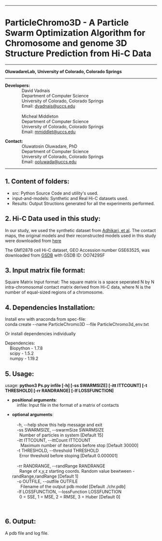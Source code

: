 ------------------------------------------------------------------------------------------------------------------------------------
# ParticleChromo3D -  A Particle Swarm Optimization Algorithm for Chromosome and genome 3D Structure Prediction from Hi-C Data   
------------------------------------------------------------------------------------------------------------------------------------
**OluwadareLab,**
**University of Colorado, Colorado Springs**

----------------------------------------------------------------------
**Developers:** <br />
		 &nbsp;&nbsp;&nbsp;&nbsp;&nbsp;&nbsp;&nbsp;&nbsp;&nbsp;&nbsp;&nbsp;&nbsp;&nbsp;&nbsp;David Vadnais<br />
		 &nbsp;&nbsp;&nbsp;&nbsp;&nbsp;&nbsp;&nbsp;&nbsp;&nbsp;&nbsp;&nbsp;&nbsp;&nbsp;&nbsp;Department of Computer Science <br />
		 &nbsp;&nbsp;&nbsp;&nbsp;&nbsp;&nbsp;&nbsp;&nbsp;&nbsp;&nbsp;&nbsp;&nbsp;&nbsp;&nbsp;University of Colorado, Colorado Springs <br />
		 &nbsp;&nbsp;&nbsp;&nbsp;&nbsp;&nbsp;&nbsp;&nbsp;&nbsp;&nbsp;&nbsp;&nbsp;&nbsp;&nbsp;Email: dvadnais@uccs.edu <br /><br />
		 &nbsp;&nbsp;&nbsp;&nbsp;&nbsp;&nbsp;&nbsp;&nbsp;&nbsp;&nbsp;&nbsp;&nbsp;&nbsp;&nbsp;Micheal Middleton<br />
		 &nbsp;&nbsp;&nbsp;&nbsp;&nbsp;&nbsp;&nbsp;&nbsp;&nbsp;&nbsp;&nbsp;&nbsp;&nbsp;&nbsp;Department of Computer Science <br />
		 &nbsp;&nbsp;&nbsp;&nbsp;&nbsp;&nbsp;&nbsp;&nbsp;&nbsp;&nbsp;&nbsp;&nbsp;&nbsp;&nbsp;University of Colorado, Colorado Springs <br />
		 &nbsp;&nbsp;&nbsp;&nbsp;&nbsp;&nbsp;&nbsp;&nbsp;&nbsp;&nbsp;&nbsp;&nbsp;&nbsp;&nbsp;Email: mmiddlet@uccs.edu 

**Contact:** <br />
		 &nbsp;&nbsp;&nbsp;&nbsp;&nbsp;&nbsp;&nbsp;&nbsp;&nbsp;&nbsp;&nbsp;&nbsp;&nbsp;&nbsp;Oluwatosin Oluwadare, PhD <br />
		 &nbsp;&nbsp;&nbsp;&nbsp;&nbsp;&nbsp;&nbsp;&nbsp;&nbsp;&nbsp;&nbsp;&nbsp;&nbsp;&nbsp;Department of Computer Science <br />
		 &nbsp;&nbsp;&nbsp;&nbsp;&nbsp;&nbsp;&nbsp;&nbsp;&nbsp;&nbsp;&nbsp;&nbsp;&nbsp;&nbsp;University of Colorado, Colorado Springs <br />
		 &nbsp;&nbsp;&nbsp;&nbsp;&nbsp;&nbsp;&nbsp;&nbsp;&nbsp;&nbsp;&nbsp;&nbsp;&nbsp;&nbsp;Email: ooluwada@uccs.edu 
    
--------------------------------------------------------------------	

**1.	Content of folders:**
-----------------------------------------------------------	
* src: Python Source Code and utility's used. <br />
* input-and-models: Synthetic and Real Hi-C datasets used. <br />
* Results: Output Structions generated for all the experiments performed.<br />

**2.	Hi-C Data used in this study:**
-----------------------------------------------------------
In our study, we used the synthetic dataset from [Adhikari, et al](https://doi.org/10.1186/s12864-016-3210-4). The contact maps, the original models and their reconstructed models used in this study were downloaded from [here](http://sysbio.rnet.missouri.edu/bdm_download/chromosome3d/unzipped/Input/Synthetic/)

The GM12878 cell Hi-C dataset, GEO Accession number GSE63525, was downloaded from [GSDB](http://sysbio.rnet.missouri.edu/3dgenome/GSDB/details.php?id=GM12878) with GSDB ID: OO7429SF

**3.	Input matrix file format:**
-----------------------------------------------------------

Square Matrix Input format: The square matrix is a space seperated N by N intra-chromosomal contact matrix derived from Hi-C data, where N is the number of equal-sized regions of a chromosome.

**4.	Dependencies Installation:**
-----------------------------------------------------------

Install env with anaconda from spec-file: <br />
conda create --name ParticleChromo3D --file ParticleChromo3d_env.txt

Or install dependencies individually <br />

Dependencies:<br />
&nbsp;&nbsp;&nbsp;&nbsp;Biopython - 1.7.8 <br />
&nbsp;&nbsp;&nbsp;&nbsp;scipy - 1.5.2 <br />
&nbsp;&nbsp;&nbsp;&nbsp;numpy - 1.19.2 <br />

**5.	Usage:**
----------------------------------------------------------- 
usage: **python3 Ps.py infile [-h] [-ss SWARMSIZE] [-itt ITTCOUNT] [-t THRESHOLD] [-rr RANDRANGE] [-lf LOSSFUNCTION]** <br /> 	
                           		
* **positional arguments**: <br />
&nbsp;&nbsp;&nbsp;&nbsp;infile: Input file in the format of a matrix of contacts <br />

* **optional arguments**: <br />	
	&nbsp;&nbsp;&nbsp;&nbsp;-h, --help  show this help message and exit<br />
	&nbsp;&nbsp;&nbsp;&nbsp;-ss SWARMSIZE, --swarmSize SWARMSIZE <br />
		&nbsp;&nbsp;&nbsp;&nbsp;&nbsp;&nbsp;Number of particles in system [Default 15] <br />
	&nbsp;&nbsp;&nbsp;&nbsp;-itt ITTCOUNT, --ittCount ITTCOUNT <br />
		&nbsp;&nbsp;&nbsp;&nbsp;&nbsp;&nbsp; Maximum number of iterations before stop [Default 30000] <br />
	&nbsp;&nbsp;&nbsp;&nbsp;-t THRESHOLD, --threshold THRESHOLD <br />
		&nbsp;&nbsp;&nbsp;&nbsp;&nbsp;&nbsp;Error threshold before stoping [Default 0.000001] <br />	
	&nbsp;&nbsp;&nbsp;&nbsp;-rr RANDRANGE, --randRange RANDRANGE <br />
		&nbsp;&nbsp;&nbsp;&nbsp;&nbsp;&nbsp;Range of x,y,z starting coords. Random value bewtween -randRange,randRange [Default 1] <br />
	&nbsp;&nbsp;&nbsp;&nbsp;-o OUTFILE, --outfile OUTFILE <br />
		&nbsp;&nbsp;&nbsp;&nbsp;&nbsp;&nbsp; Filename of the output pdb model  [Default ./chr.pdb]<br />
	&nbsp;&nbsp;&nbsp;&nbsp;-lf LOSSFUNCTION, --lossFunction LOSSFUNCTION <br />
		&nbsp;&nbsp;&nbsp;&nbsp;&nbsp;&nbsp;0 = SSE, 1 = MSE, 2 = RMSE, 3 = Huber [Default 0] <br />
 <br />
	
**6.	Output:**
-----------------------------------------------------------
A pdb file and  log file.

